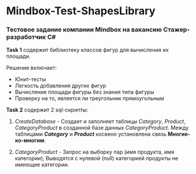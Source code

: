 # Mindbox-Test-ShapesLibrary
<h3>Тестовое задание компании Mindbox на вакансию Cтажер-разработчик C#</h3>

<b>Task 1</b> содержит библиотеку классов фигур для вычисления их площади.

Решение включает:
- Юнит-тесты
- Легкость добавления других фигур
- Вычисление площади фигуры без знания типа фигуры
- Проверку на то, является ли треугольник прямоугольным


<b>Task 2</b> содержит 2 sql-скрипты:

1) <i>CreateDatabase</i> - Создает и заполняет таблицы <i>Category</i>, <i>Product</i>, <i>CategoryProduct</i> в созданной базе данных <i>CategoryProduct</i>. Между таблицами <b><i>Category</i></b> и <b><i>Product</i></b> косвено установлена связь <b>Многие-ко-многим</b>.

2) <i>CategoryProduct</i>  - Запрос на выборку пар (имя продукта, имя категории); Выводятся с нулевой (null) категорией продукты не имеющие категории. 
